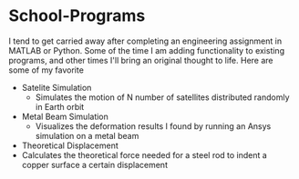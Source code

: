 # School-Programs
I tend to get carried away after completing an engineering assignment in MATLAB or Python. Some of the time I am adding functionality to existing programs, and other times I'll bring an original thought to life. Here are some of my favorite
* Satelite Simulation
  * Simulates the motion of N number of satellites distributed randomly in Earth orbit
* Metal Beam Simulation
  * Visualizes the deformation results I found by running an Ansys simulation on a metal beam
*  Theoretical Displacement
 * Calculates the theoretical force needed for a steel rod to indent a copper surface a certain displacement  
